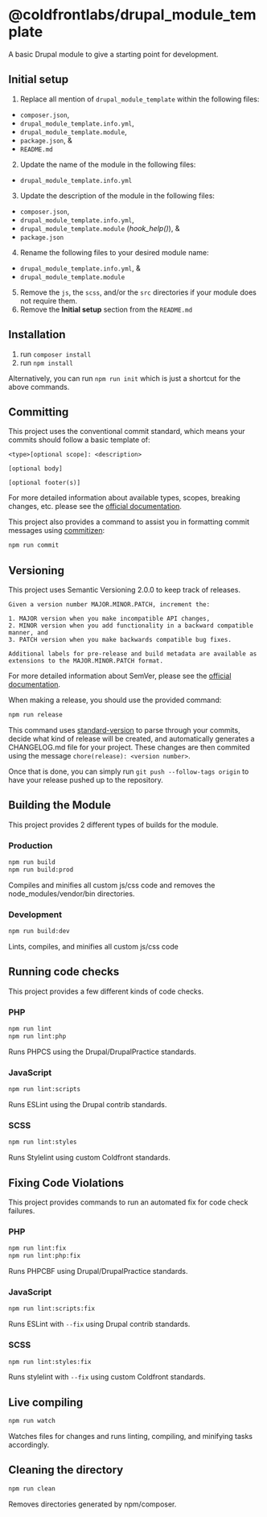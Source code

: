 # @coldfrontlabs/drupal_module_template

A basic Drupal module to give a starting point for development.

## Initial setup

1. Replace all mention of `drupal_module_template` within the following files:
  - `composer.json`,
  - `drupal_module_template.info.yml`,
  - `drupal_module_template.module`,
  - `package.json`, &
  - `README.md`
2. Update the name of the module in the following files:
  - `drupal_module_template.info.yml`
3. Update the description of the module in the following files:
  - `composer.json`,
  - `drupal_module_template.info.yml`,
  - `drupal_module_template.module` (*hook_help()*), &
  - `package.json`
4. Rename the following files to your desired module name:
  - `drupal_module_template.info.yml`, &
  - `drupal_module_template.module`
5. Remove the `js`, the `scss`, and/or the `src` directories if your module does not require them.
6. Remove the **Initial setup** section from the `README.md`

## Installation

1. run `composer install`
2. run `npm install`

Alternatively, you can run `npm run init` which is just a shortcut for the above commands.

## Committing

This project uses the conventional commit standard, which means your commits should follow a basic template of:

    <type>[optional scope]: <description>

    [optional body]

    [optional footer(s)]

For more detailed information about available types, scopes, breaking changes, etc. please see the [official documentation](https://www.conventionalcommits.org/en/v1.0.0/).

This project also provides a command to assist you in formatting  commit messages using [commitizen](https://commitizen.github.io/cz-cli/):

```bash
npm run commit
```

## Versioning

This project uses Semantic Versioning 2.0.0 to keep track of releases.

    Given a version number MAJOR.MINOR.PATCH, increment the:

    1. MAJOR version when you make incompatible API changes,
    2. MINOR version when you add functionality in a backward compatible manner, and
    3. PATCH version when you make backwards compatible bug fixes.

    Additional labels for pre-release and build metadata are available as extensions to the MAJOR.MINOR.PATCH format.

For more detailed information about SemVer, please see the [official documentation](https://semver.org/).

When making a release, you should use the provided command:

```bash
npm run release
```

This command uses [standard-version](https://github.com/conventional-changelog/standard-version) to parse through your commits, decide what kind of release will be created, and automatically generates a CHANGELOG.md file for your project. These changes are then commited using the message `chore(release): <version number>`.

Once that is done, you can simply run `git push --follow-tags origin` to have your release pushed up to the repository.

## Building the Module

This project provides 2 different types of builds for the module.

### Production

```bash
npm run build
npm run build:prod
```

Compiles and minifies all custom js/css code and removes the node_modules/vendor/bin directories.

### Development

```bash
npm run build:dev
```

Lints, compiles, and minifies all custom js/css code

## Running code checks

This project provides a few different kinds of code checks.

### PHP

```bash
npm run lint
npm run lint:php
```

Runs PHPCS using the Drupal/DrupalPractice standards.

### JavaScript

```bash
npm run lint:scripts
```

Runs ESLint using the Drupal contrib standards.

### SCSS

```bash
npm run lint:styles
```

Runs Stylelint using custom Coldfront standards.

## Fixing Code Violations

This project provides commands to run an automated fix for code check failures.

### PHP

```bash
npm run lint:fix
npm run lint:php:fix
```

Runs PHPCBF using Drupal/DrupalPractice standards.

### JavaScript

```bash
npm run lint:scripts:fix
```

Runs ESLint with `--fix` using Drupal contrib standards.

### SCSS

```bash
npm run lint:styles:fix
```

Runs stylelint with `--fix` using custom Coldfront standards.

## Live compiling

```bash
npm run watch
```

Watches files for changes and runs linting, compiling, and minifying tasks accordingly.

## Cleaning the directory

```bash
npm run clean
```

Removes directories generated by npm/composer.
